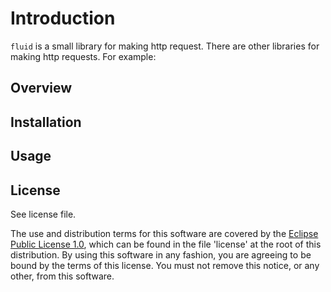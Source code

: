 # Introduction

`fluid` is a small library for making http request.  There are other libraries for
making http requests.  For example: 


## Overview

## Installation

## Usage

## License

See license file.

The use and distribution terms for this software are covered by the
[Eclipse Public License 1.0][EPL-1], which can be found in the file 'license' at the
root of this distribution. By using this software in any fashion, you are
agreeing to be bound by the terms of this license. You must not remove this
notice, or any other, from this software.


[EPL-1]: http://opensource.org/licenses/eclipse-1.0.txt
[gulp]: http://gulpjs.com/
[node-streams]: https://nodejs.org/api/stream.html
[vinyl-fs]: https://github.com/wearefractal/vinyl-fs
[Lodash]: https://lodash.com/docs#template
[gulpy]: https://medium.com/@webprolific/getting-gulpy-a2010c13d3d5
[gulp-vision]: https://medium.com/@contrahacks/gulp-3828e8126466
